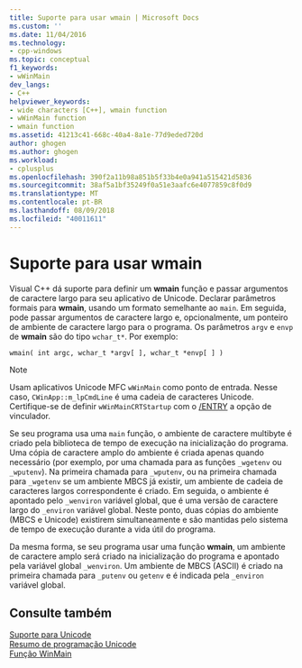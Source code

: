 ```yaml
---
title: Suporte para usar wmain | Microsoft Docs
ms.custom: ''
ms.date: 11/04/2016
ms.technology:
- cpp-windows
ms.topic: conceptual
f1_keywords:
- wWinMain
dev_langs:
- C++
helpviewer_keywords:
- wide characters [C++], wmain function
- wWinMain function
- wmain function
ms.assetid: 41213c41-668c-40a4-8a1e-77d9eded720d
author: ghogen
ms.author: ghogen
ms.workload:
- cplusplus
ms.openlocfilehash: 390f2a11b98a851b5f33b4e0a941a515421d5836
ms.sourcegitcommit: 38af5a1bf35249f0a51e3aafc6e4077859c8f0d9
ms.translationtype: MT
ms.contentlocale: pt-BR
ms.lasthandoff: 08/09/2018
ms.locfileid: "40011611"
---
```

# <a name="support-for-using-wmain"></a>Suporte para usar wmain
Visual C++ dá suporte para definir um **wmain** função e passar argumentos de caractere largo para seu aplicativo de Unicode. Declarar parâmetros formais para **wmain**, usando um formato semelhante ao `main`. Em seguida, pode passar argumentos de caractere largo e, opcionalmente, um ponteiro de ambiente de caractere largo para o programa. Os parâmetros `argv` e `envp` de **wmain** são do tipo `wchar_t*`. Por exemplo:  
  
```  
wmain( int argc, wchar_t *argv[ ], wchar_t *envp[ ] )  
```  
  
> [!NOTE]
>  Usam aplicativos Unicode MFC `wWinMain` como ponto de entrada. Nesse caso, `CWinApp::m_lpCmdLine` é uma cadeia de caracteres Unicode. Certifique-se de definir `wWinMainCRTStartup` com o [/ENTRY](../build/reference/entry-entry-point-symbol.md) a opção de vinculador.  
  
 Se seu programa usa uma `main` função, o ambiente de caractere multibyte é criado pela biblioteca de tempo de execução na inicialização do programa. Uma cópia de caractere amplo do ambiente é criada apenas quando necessário (por exemplo, por uma chamada para as funções `_wgetenv` ou `_wputenv`). Na primeira chamada para `_wputenv`, ou na primeira chamada para `_wgetenv` se um ambiente MBCS já existir, um ambiente de cadeia de caracteres largos correspondente é criado. Em seguida, o ambiente é apontado pelo `_wenviron` variável global, que é uma versão de caractere largo do `_environ` variável global. Neste ponto, duas cópias do ambiente (MBCS e Unicode) existirem simultaneamente e são mantidas pelo sistema de tempo de execução durante a vida útil do programa.  
  
 Da mesma forma, se seu programa usar uma função **wmain**, um ambiente de caractere amplo será criado na inicialização do programa e apontado pela variável global `_wenviron`. Um ambiente de MBCS (ASCII) é criado na primeira chamada para `_putenv` ou `getenv` e é indicada pela `_environ` variável global.  
  
## <a name="see-also"></a>Consulte também  
 [Suporte para Unicode](../text/support-for-unicode.md)   
 [Resumo de programação Unicode](../text/unicode-programming-summary.md)   
 [Função WinMain](http://msdn.microsoft.com/library/windows/desktop/ms633559)